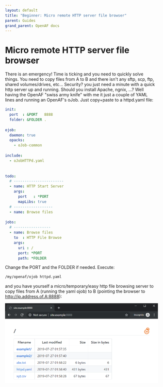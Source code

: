 ```yaml
---
layout: default
title: "Beginner: Micro remote HTTP server file browser"
parent: Guides
grand_parent: OpenAF docs
---
```


# Micro remote HTTP server file browser

There is an emergency! Time is ticking and you need to quickly solve things. You need to copy files from A to B and there isn't any sftp, scp, ftp, shared volumes/drives, etc&#46;&#46;&#46; Security? you just need a minute with a quick http server up and running. Should you install Apache, ngnix, &#46;&#46;&#46;? Well having the OpenAF "swiss army knife" with me it just a couple of YAML lines and running an OpenAF's oJob. Just copy+paste to a httpd.yaml file:

````yaml
init:
  port  : &PORT   8888
  folder: &FOLDER .

ojob:
  daemon: true
  opacks:
    - oJob-common

include:
  - oJobHTTPd.yaml


todo:
  # -----------------------
  - name: HTTP Start Server
    args:
      port   : *PORT
      mapLibs: true
  # ------------------
  - name: Browse files

jobs:
  # -----------------
  - name: Browse files
    to  : HTTP File Browse
    args:
      uri : /
      port: *PORT
      path: *FOLDER
````

Change the PORT and the FOLDER if needed. Execute:

````bash
/my/openaf/ojob httpd.yaml
````

and you have yourself a micro/temporary/easy http file browsing server to copy files from A (running the yaml ojob) to B (pointing the browser to http://ip.address.of.A:8888):

![micro-remote-http-server-file-browser-1](micro-remote-http-server-file-browser-1.png)